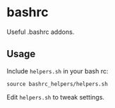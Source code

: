 bashrc
======

Useful .bashrc addons.

Usage
-----

Include `helpers.sh` in your bash rc:

    source bashrc_helpers/helpers.sh

Edit `helpers.sh` to tweak settings.

